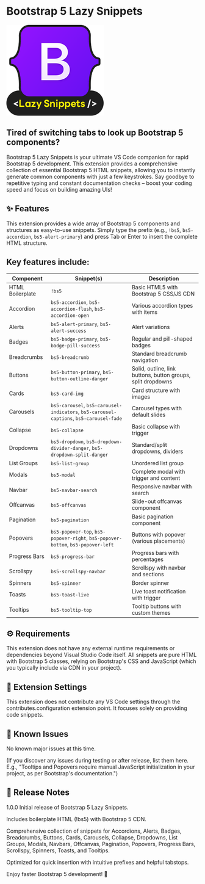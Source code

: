 # Bootstrap 5 Lazy Snippets

![Bootstrap 5 Lazy Snippets Logo](img/bootstrap-5-lazy-snippets-logo.png)

## Tired of switching tabs to look up Bootstrap 5 components? 

Bootstrap 5 Lazy Snippets is your ultimate VS Code companion for rapid Bootstrap 5 development. This extension provides a comprehensive collection of essential Bootstrap 5 HTML snippets, allowing you to instantly generate common components with just a few keystrokes. Say goodbye to repetitive typing and constant documentation checks – boost your coding speed and focus on building amazing UIs!

## ✨ Features

This extension provides a wide array of Bootstrap 5 components and structures as easy-to-use snippets. Simply type the prefix (e.g., `!bs5`, `bs5-accordion`, `bs5-alert-primary`) and press Tab or Enter to insert the complete HTML structure.

## Key features include:

| **Component**     | **Snippet(s)**                                                                 | **Description** |
|-------------------|--------------------------------------------------------------------------------|-----------------|
| HTML Boilerplate  | `!bs5`                                                                         | Basic HTML5 with Bootstrap 5 CSS/JS CDN |
| Accordion         | `bs5-accordion`, `bs5-accordion-flush`, `bs5-accordion-open`                   | Various accordion types with items |
| Alerts            | `bs5-alert-primary`, `bs5-alert-success`                                       | Alert variations |
| Badges            | `bs5-badge-primary`, `bs5-badge-pill-success`                                  | Regular and pill-shaped badges |
| Breadcrumbs       | `bs5-breadcrumb`                                                               | Standard breadcrumb navigation |
| Buttons           | `bs5-button-primary`, `bs5-button-outline-danger`                              | Solid, outline, link buttons, button groups, split dropdowns |
| Cards             | `bs5-card-img`                                                                 | Card structure with images |
| Carousels         | `bs5-carousel`, `bs5-carousel-indicators`, `bs5-carousel-captions`, `bs5-carousel-fade` | Carousel types with default slides |
| Collapse          | `bs5-collapse`                                                                 | Basic collapse with trigger |
| Dropdowns         | `bs5-dropdown`, `bs5-dropdown-divider-danger`, `bs5-dropdown-split-danger`     | Standard/split dropdowns, dividers |
| List Groups       | `bs5-list-group`                                                               | Unordered list group |
| Modals            | `bs5-modal`                                                                    | Complete modal with trigger and content |
| Navbar            | `bs5-navbar-search`                                                            | Responsive navbar with search |
| Offcanvas         | `bs5-offcanvas`                                                                | Slide-out offcanvas component |
| Pagination        | `bs5-pagination`                                                               | Basic pagination component |
| Popovers          | `bs5-popover-top`, `bs5-popover-right`, `bs5-popover-bottom`, `bs5-popover-left` | Buttons with popover (various placements) |
| Progress Bars     | `bs5-progress-bar`                                                             | Progress bars with percentages |
| Scrollspy         | `bs5-scrollspy-navbar`                                                         | Scrollspy with navbar and sections |
| Spinners          | `bs5-spinner`                                                                  | Border spinner |
| Toasts            | `bs5-toast-live`                                                               | Live toast notification with trigger |
| Tooltips          | `bs5-tooltip-top`                                                              | Tooltip buttons with custom themes |

## ⚙️ Requirements

This extension does not have any external runtime requirements or dependencies beyond Visual Studio Code itself. All snippets are pure HTML with Bootstrap 5 classes, relying on Bootstrap's CSS and JavaScript (which you typically include via CDN in your project).

## 🔧 Extension Settings

This extension does not contribute any VS Code settings through the contributes.configuration extension point. It focuses solely on providing code snippets.

## 🐛 Known Issues

No known major issues at this time.

(If you discover any issues during testing or after release, list them here. E.g., "Tooltips and Popovers require manual JavaScript initialization in your project, as per Bootstrap's documentation.")

## 📝 Release Notes

1.0.0
Initial release of Bootstrap 5 Lazy Snippets.

Includes boilerplate HTML (!bs5) with Bootstrap 5 CDN.

Comprehensive collection of snippets for Accordions, Alerts, Badges, Breadcrumbs, Buttons, Cards, Carousels, Collapse, Dropdowns, List Groups, Modals, Navbars, Offcanvas, Pagination, Popovers, Progress Bars, Scrollspy, Spinners, Toasts, and Tooltips.

Optimized for quick insertion with intuitive prefixes and helpful tabstops.

Enjoy faster Bootstrap 5 development! 🚀